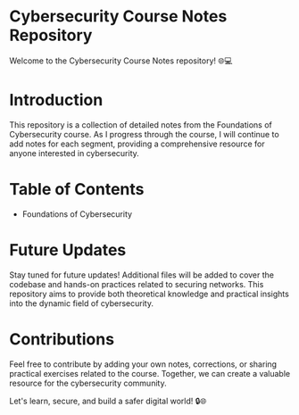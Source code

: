 # Cybersecurity Course Notes Repository
Welcome to the Cybersecurity Course Notes repository! 🌐💻

# Introduction
This repository is a collection of detailed notes from the Foundations of Cybersecurity course. As I progress through the course, I will continue to add notes for each segment, providing a comprehensive resource for anyone interested in cybersecurity.

# Table of Contents
 - Foundations of Cybersecurity

# Future Updates
Stay tuned for future updates! Additional files will be added to cover the codebase and hands-on practices related to securing networks. This repository aims to provide both theoretical knowledge and practical insights into the dynamic field of cybersecurity.

# Contributions
Feel free to contribute by adding your own notes, corrections, or sharing practical exercises related to the course. Together, we can create a valuable resource for the cybersecurity community.

Let's learn, secure, and build a safer digital world! 🔒🌐
